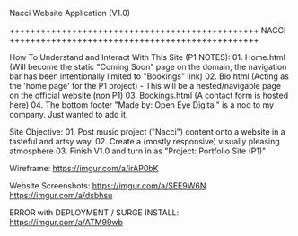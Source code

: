 Nacci Website Application (V1.0)

++++++++++++++++++++++++++++++++++++++++++++++++
                    NACCI
++++++++++++++++++++++++++++++++++++++++++++++++


How To Understand and Interact With This Site (P1 NOTES):
    01. Home.html (Will become the static "Coming Soon" page on the domain, the navigation bar has been intentionally limited to "Bookings" link)
    02. Bio.html (Acting as the 'home page' for the P1 project)
        - This will be a nested/navigable page on the official website (non P1)
    03. Bookings.html (A contact form is hosted here)
    04. The bottom footer "Made by: Open Eye Digital" is a nod to my company. Just wanted to add it. 




Site Objective: 
    01. Post music project ("Nacci") content onto a website in a tasteful and artsy way. 
    02. Create a (mostly responsive) visually pleasing atmosphere 
    03. Finish V1.0 and turn in as "Project: Portfolio Site (P1)" 

Wireframe: 
https://imgur.com/a/irAP0bK

Website Screenshots:
https://imgur.com/a/SEE9W6N
https://imgur.com/a/dsbhsu


ERROR with DEPLOYMENT / SURGE INSTALL:
https://imgur.com/a/ATM99wb



